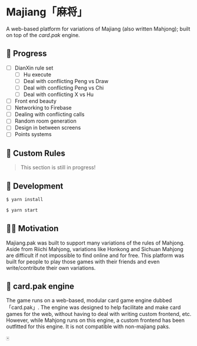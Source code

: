 # Majiang「麻将」

A web-based platform for variations of Majiang (also written Mahjong); built on top of the _card.pak_ engine.

## 🐣 Progress

- [ ] DianXin rule set
  - [ ] Hu execute
  - [ ] Deal with conflicting Peng vs Draw
  - [ ] Deal with conflicting Peng vs Chi
  - [ ] Deal with conflicting X vs Hu
- [ ] Front end beauty
- [ ] Networking to Firebase
- [ ] Dealing with conflicting calls
- [ ] Random room generation
- [ ] Design in between screens
- [ ] Points systems

## 🎒 Custom Rules

> This section is still in progress!

## 🔨 Development

```sh
$ yarn install
```

```sh
$ yarn start
```

## 💪🏼 Motivation

Majiang.pak was built to support many variations of the rules of Mahjong. Aside from Riichi Mahjong, variations like Honkong and Sichuan Mahjong are difficult if not impossible to find online and for free. This platform was built for people to play those games with their friends and even write/contribute their own variations.

## 🎠 card.pak engine

The game runs on a web-based, modular card game engine dubbed 「card.pak」. The engine was designed to help facilitate and make card games for the web, without having to deal with writing custom frontend, etc. However, while Mahjong runs on this engine, a custom frontend has been outfitted for this engine. It is not compatible with non-majiang paks.

🀄

